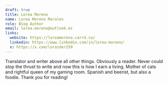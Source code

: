 ```yaml
---
draft: true
title: Lorea Moreno
name: Lorea Moreno Morales
role: Blog Author
email: lorea.moreno@outlook.es
links:
  website: https://loreamoreno.carrd.co/
  linkedin: https://www.linkedin.com/in/lorea-moreno/
  x: https://x.com/loraider259
---
```


Translator and writer above all other things. Obviously a reader. Never could stop the thrust to write and now this is how I earn a living. Mother of cats and rightful queen of my gaming room. Spanish and beerist, but also a foodie. Thank you for reading!
